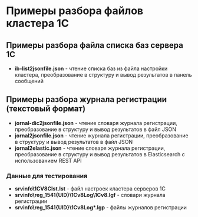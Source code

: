 # Примеры разбора файлов кластера 1С

## Примеры разбора файла списка баз сервера 1С

- **ib-list2jsonfile.json** - чтение списка баз из файла настройки кластера, преобразование в структуру и вывод результатов в панель сообщений
  
## Примеры разбора журнала регистрации (текстовый формат)

- **jornal-dic2jsonfile.json** - чтение словаря журнала регистрации, преобразование в структуру и вывод результатов в файл JSON
- **jornal2jsonfile.json** - чтение журнала регистрации, преобразование в структуру и вывод результатов в файл JSON
- **jornal2elastic.json** - чтение словаря журнала регистрации, преобразование в структуру и вывод результатов в Elasticsearch с использованием REST API

### Данные для тестирования

- **srvinfo\1CV8Clst.lst** - файл настроек кластера серверов 1С
- **srvinfo\reg_1541\{UID}\1Cv8Log\1Cv8.lgf** - словари журнала регистрации
- **srvinfo\reg_1541\{UID}\1Cv8Log\*.lgp** - файлы журналов регистрации
